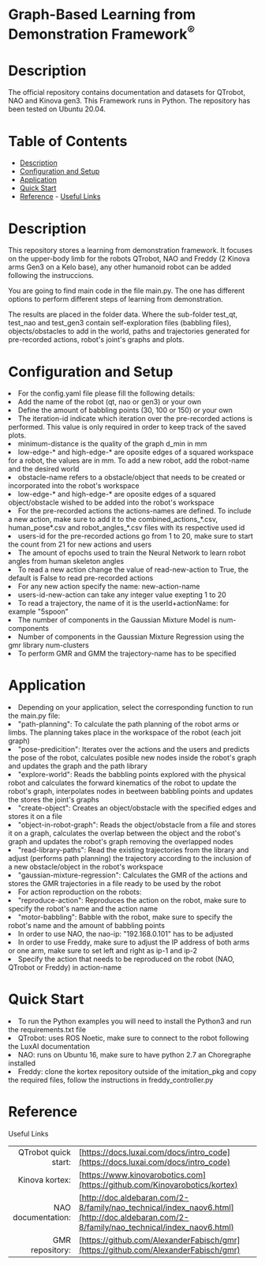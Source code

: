 <!--
* Graph-Based Learning from Demonstration Framework
*
* Copyright (c) 2024 Natalia Quiroga Perez. All rights reserved.
*
* This software may be modified and distributed
* under the terms of the BSD 3-Clause license.
*
* Refer to the LICENSE file for details.
*
-->

<h1>Graph-Based Learning from Demonstration Framework<sup>®</sup></h1>

<a id="markdown-description" name="description"></a>
# Description

The official repository contains documentation and datasets for QTrobot, NAO and Kinova gen3. This Framework runs in Python.
The repository has been tested on Ubuntu 20.04.

<h1>Table of Contents</h1>

<!-- TOC -->

- [Description](#description)
- [Configuration and Setup](#config)
- [Application](#application)
- [Quick Start](#quickstart)
- [Reference](#reference)
      - [Useful Links](#useful-links)

<a id="description" name="description"></a>
<h1> Description</h1>

This repository stores a learning from demonstration framework. It focuses on the upper-body limb for the robots QTrobot, NAO and Freddy (2 Kinova arms Gen3 on a Kelo base), any other humanoid robot can be added following the instruccions.

You are going to find main code in the file main.py. The one has different options to perform different steps of learning from demonstration.

The results are placed in the folder data. Where the sub-folder test_qt, test_nao and test_gen3 contain self-exploration files (babbling files), objects/obstacles to add in the world, paths and trajectories generated for pre-recorded actions, robot's joint's graphs and plots.


<a id="config" name="Configuration"></a>
<h1> Configuration and Setup</h1>

<li>For the config.yaml file please fill the following details:</li>
<lu>
      <li> Add the name of the robot (qt, nao or gen3) or your own</li>
      <li> Define the amount of babbling points (30, 100 or 150) or your own</li>
      <li> The iteration-id indicate which iteration over the pre-recorded actions is performed. This value is only required in order to keep track of the saved plots.  </li>
      <li> minimum-distance is the quality of the graph d_min in mm </li>
      <li> low-edge-* and high-edge-* are oposite edges of a squared workspace for a robot, the values are in mm. To add a new robot, add the robot-name and the desired world </li>
      <li> obstacle-name refers to a obstacle/object that needs to be created or incorporated into the robot's workspace </li>
      <li> low-edge-* and high-edge-* are oposite edges of a squared object/obstacle wished to be added into the robot's workspace </li>
      <li> For the pre-recorded actions the actions-names are defined. To include a new action, make sure to add it to the combined_actions_*.csv, human_pose*.csv and robot_angles_*.csv               files with its respective used id</li>
      <li> users-id for the pre-recorded actions go from 1 to 20, make sure to start the count from 21 for new actions and users </li>
      <li> The amount of epochs used to train the Neural Network to learn robot angles from human skeleton angles </li>
      <li> To read a new action change the value of read-new-action to True, the default is False to read pre-recorded actions</li>
      <li> For any new action specify the name: new-action-name </li>
      <li> users-id-new-action can take any integer value exepting 1 to 20</li>
      <li> To read a trajectory, the name of it is the userId+actionName: for example "5spoon"
      </li>
      <li> The number of components in the Gaussian Mixture Model is num-components</li>
      <li> Number of components in the Gaussian Mixture Regression using the gmr library
      num-clusters </li>
      <li> To perform GMR and GMM the trajectory-name has to be specified</li>
</lu>

<a id="application" name="Application"></a>
<h1> Application</h1>

<li> Depending on your application, select the corresponding function to run the main.py file: </li>
<lu>
      <li>"path-planning": To calculate the path planning of the robot arms or limbs. The planning takes place in the workspace of the robot (each joit graph)</li>
      <li>"pose-predicition": Iterates over the actions and the users and predicts the pose of the robot, calculates posible new nodes inside the robot's graph and updates the graph and               the path library</li>
      <li>"explore-world": Reads the babbling points explored with the physical robot and calculates the forward kinematics of the robot to update the robot's graph, interpolates nodes in             beetween babbling points and updates the stores the joint's graphs</li>
      <li>"create-object": Creates an object/obstacle with the specified edges and stores it on a file</li>
      <li>"object-in-robot-graph": Reads the object/obstacle from a file and stores it on a graph, calculates the overlap between the object and the robot's graph and updates the robot's             graph removing the overlapped nodes</li>
      <li>"read-library-paths": Read the existing trajectories from the library and adjust (performs path planning) the trajectory according to the inclusion of a new obstacle/object in               the robot's workspace</li>
      <li>"gaussian-mixture-regression": Calculates the GMR of the actions and stores the GMR trajectories in a file ready to be used by the robot</li>
</lu>


<li>For action reproduction on the robots:</li>
<lu>
      <li> "reproduce-action": Reproduces the action on the robot, make sure to specify the robot's name and the action name</li>
      <li> "motor-babbling": Babble with the robot, make sure to specify the robot's name and the amount of babbling points</li>
      <li> In order to use NAO, the nao-ip: "192.168.0.101" has to be adjusted
      </li>
      <li> In order to use Freddy, make sure to adjust the IP address of both arms or one arm, make sure to set left and right as ip-1 and ip-2 
      </li>
      <li> Specify the action that needs to be reproduced on the robot (NAO, QTrobot or Freddy) in action-name
      </li>
</lu>

<a id="quickstart" name="quickstart"></a>
<h1> Quick Start </h1>
  <li>To run the Python examples you will need to install the Python3 and run the requirements.txt file</li>
  <lu>
      <li>  QTrobot: uses ROS Noetic, make sure to connect to the robot following the LuxAI documentation</li>
      <li>  NAO: runs on Ubuntu 16, make sure to have python 2.7 an Choregraphe installed </li>
      <li>  Freddy: clone the kortex repository outside of the imitation_pkg and copy the required files, follow the instructions in freddy_controller.py</li>
  </lu>
<h1> Reference </h1>

Useful Links

|  |  |
| ---: | --- |
| QTrobot quick start: | [https://docs.luxai.com/docs/intro_code](https://docs.luxai.com/docs/intro_code) |
| Kinova kortex: | [https://www.kinovarobotics.com](https://github.com/Kinovarobotics/kortex)|
| NAO documentation: | [http://doc.aldebaran.com/2-8/family/nao_technical/index_naov6.html](http://doc.aldebaran.com/2-8/family/nao_technical/index_naov6.html)|
| GMR repository: | [https://github.com/AlexanderFabisch/gmr](https://github.com/AlexanderFabisch/gmr)|
